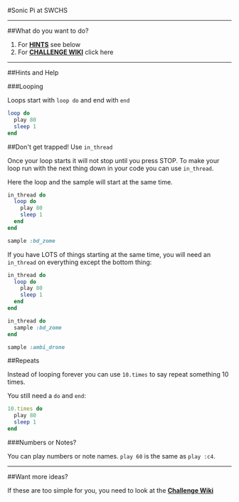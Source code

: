 #Sonic Pi at SWCHS

***

##What do you want to do?

1. For [**HINTS**](#hints) see below
2. For [**CHALLENGE WIKI**](https://github.com/MrReedSWCHS/Sonic-Pi/wiki) click here

***

##Hints and Help

###Looping

Loops start with `loop do` and end with `end`

```ruby
loop do
  play 80
  sleep 1
end
```
##Don't get trapped! Use `in_thread`

Once your loop starts it will not stop until you press STOP. To make your loop run with the next thing down in your code you can use `in_thread`.

Here the loop and the sample will start at the same time.

```ruby
in_thread do
  loop do
    play 80
    sleep 1
  end
end

sample :bd_zome
```

If you have LOTS of things starting at the same time, you will need an `in_thread` on everything except the bottom thing:

```ruby
in_thread do
  loop do
    play 80
    sleep 1
  end
end

in_thread do
  sample :bd_zome
end

sample :ambi_drone
```

##Repeats

Instead of looping forever you can use `10.times` to say repeat something 10 times.

You still need a `do` and `end`:

```ruby
10.times do
  play 80
  sleep 1
end
```

###Numbers or Notes?

You can play numbers or note names. `play 60` is the same as `play :c4`.

***

##Want more ideas?

If these are too simple for you, you need to look at the [**Challenge Wiki**](https://github.com/MrReedSWCHS/Sonic-Pi/wiki)
